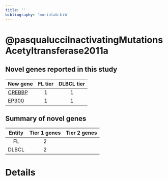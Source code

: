 ```yaml
---
title: ''
bibliography: 'morinlab.bib'
---
```


# @pasqualucciInactivatingMutationsAcetyltransferase2011a
## Novel genes reported in this study

|New gene|FL tier|DLBCL tier|
|:-|:-:|:-:|
|[CREBBP](CREBBP)|1 |1 |
|[EP300](EP300)|1 |1 |

## Summary of novel genes

|Entity| Tier 1 genes| Tier 2 genes|
|:-:|:-:|:-:|
|FL|2||
|DLBCL|2||

# Details

